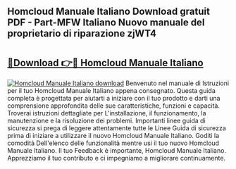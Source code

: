 ## Homcloud Manuale Italiano Download gratuit PDF - Part-MFW Italiano Nuovo manuale del proprietario di riparazione zjWT4

# <h2><a href="http://dfgd5f.blite.top/?on=Homcloud+Manuale+Italiano">🔗Download 👉🔴 Homcloud Manuale Italiano</a></h2>

[![Homcloud Manuale Italiano download](https://i.imgur.com/lujVjoI.png)](http://dfgd5f.blite.top/?on=Homcloud+Manuale+Italiano)
Benvenuto nel manuale di Istruzioni per il tuo Homcloud Manuale Italiano appena consegnato. Questa guida completa è progettata per aiutarti a iniziare con il tuo prodotto e darti una comprensione approfondita delle sue caratteristiche, funzioni e capacità. Troverai istruzioni dettagliate per L'installazione, il funzionamento, la manutenzione e la risoluzione dei problemi. Importanti linee guida di sicurezza si prega di leggere attentamente tutte le Linee Guida di sicurezza prima di iniziare a utilizzare il nuovo Homcloud Manuale Italiano. Goditi la comodità Dell'elenco delle funzionalità mentre usi il tuo nuovo Homcloud Manuale Italiano. Il tuo Feedback è importante, Homcloud Manuale Italiano. Apprezziamo il tuo contributo e ci impegniamo a migliorare continuamente.
